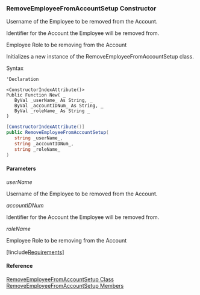 ﻿### RemoveEmployeeFromAccountSetup Constructor

Username of the Employee to be removed from the Account.

Identifier for the Account the Employee will be removed from.

Employee Role to be removing from the Account

Initializes a new instance of the RemoveEmployeeFromAccountSetup class.

Syntax

```vbnet
'Declaration

<ConstructorIndexAttribute()>
Public Function New( _
   ByVal _userName_ As String, _
   ByVal _accountIDNum_ As String, _
   ByVal _roleName_ As String _
)
```

```csharp
[ConstructorIndexAttribute()]
public RemoveEmployeeFromAccountSetup( 
   string _userName_,
   string _accountIDNum_,
   string _roleName_
)
```

#### Parameters

_userName_

Username of the Employee to be removed from the Account.

_accountIDNum_

Identifier for the Account the Employee will be removed from.

_roleName_

Employee Role to be removing from the Account

[!include[Requirements](../partials/requirements.md)]

#### Reference

[RemoveEmployeeFromAccountSetup Class](FChoice.Toolkits.Clarify~FChoice.Toolkits.Clarify.Interfaces.RemoveEmployeeFromAccountSetup.md)  
[RemoveEmployeeFromAccountSetup Members](FChoice.Toolkits.Clarify~FChoice.Toolkits.Clarify.Interfaces.RemoveEmployeeFromAccountSetup_members.md)